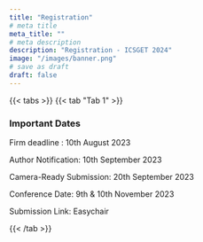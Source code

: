 ```yaml
---
title: "Registration"
# meta title
meta_title: ""
# meta description
description: "Registration - ICSGET 2024"
image: "/images/banner.png"
# save as draft
draft: false
---
```

{{< tabs >}}
{{< tab "Tab 1" >}}

### Important Dates
Firm deadline : 10th August 2023

Author Notification: 10th September 2023

Camera-Ready Submission: 20th September 2023

Conference Date: 9th & 10th November 2023

Submission Link: Easychair

{{< /tab >}}

